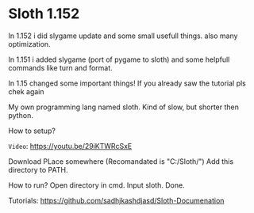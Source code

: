 # Sloth 1.152

In 1.152 i did slygame update and some small usefull things. also many optimization.

In 1.151 i added slygame (port of pygame to sloth) and some helpfull commands like turn and format.

In 1.15 changed some important things! If you already saw the tutorial pls chek again

My own programming lang named sloth. Kind of slow, but shorter then python.

How to setup?

`Video`: https://youtu.be/29iKTWRcSxE

Download PLace somewhere (Recomandated is "C:/Sloth/") Add this directory to PATH.

How to run? Open directory in cmd. Input sloth. Done.

Tutorials: https://github.com/sadhjkashdjasd/Sloth-Documenation
